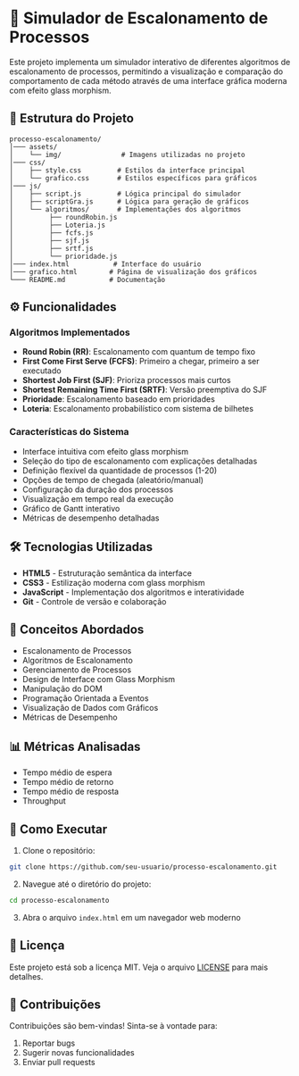 # 📌 Simulador de Escalonamento de Processos

Este projeto implementa um simulador interativo de diferentes algoritmos de escalonamento de processos, permitindo a visualização e comparação do comportamento de cada método através de uma interface gráfica moderna com efeito glass morphism.

## 📂 Estrutura do Projeto

```
processo-escalonamento/
│─── assets/
│    └── img/               # Imagens utilizadas no projeto
│─── css/
│    ├── style.css         # Estilos da interface principal
│    └── grafico.css       # Estilos específicos para gráficos
│─── js/
│    ├── script.js         # Lógica principal do simulador
│    ├── scriptGra.js      # Lógica para geração de gráficos
│    └── algoritmos/       # Implementações dos algoritmos
│         ├── roundRobin.js
│         ├── Loteria.js
│         ├── fcfs.js
│         ├── sjf.js
│         ├── srtf.js
│         └── prioridade.js
│─── index.html           # Interface do usuário
│─── grafico.html        # Página de visualização dos gráficos
└─── README.md           # Documentação
```

## ⚙️ Funcionalidades

### Algoritmos Implementados
- **Round Robin (RR)**: Escalonamento com quantum de tempo fixo
- **First Come First Serve (FCFS)**: Primeiro a chegar, primeiro a ser executado
- **Shortest Job First (SJF)**: Prioriza processos mais curtos
- **Shortest Remaining Time First (SRTF)**: Versão preemptiva do SJF
- **Prioridade**: Escalonamento baseado em prioridades
- **Loteria**: Escalonamento probabilístico com sistema de bilhetes

### Características do Sistema
- Interface intuitiva com efeito glass morphism
- Seleção do tipo de escalonamento com explicações detalhadas
- Definição flexível da quantidade de processos (1-20)
- Opções de tempo de chegada (aleatório/manual)
- Configuração da duração dos processos
- Visualização em tempo real da execução
- Gráfico de Gantt interativo
- Métricas de desempenho detalhadas

## 🛠️ Tecnologias Utilizadas

- **HTML5** - Estruturação semântica da interface
- **CSS3** - Estilização moderna com glass morphism
- **JavaScript** - Implementação dos algoritmos e interatividade
- **Git** - Controle de versão e colaboração

## 🎯 Conceitos Abordados

- Escalonamento de Processos
- Algoritmos de Escalonamento
- Gerenciamento de Processos
- Design de Interface com Glass Morphism
- Manipulação do DOM
- Programação Orientada a Eventos
- Visualização de Dados com Gráficos
- Métricas de Desempenho

## 📊 Métricas Analisadas

- Tempo médio de espera
- Tempo médio de retorno
- Tempo médio de resposta
- Throughput

## 🚀 Como Executar

1. Clone o repositório:
```bash
git clone https://github.com/seu-usuario/processo-escalonamento.git
```

2. Navegue até o diretório do projeto:
```bash
cd processo-escalonamento
```

3. Abra o arquivo `index.html` em um navegador web moderno

## 📝 Licença

Este projeto está sob a licença MIT. Veja o arquivo [LICENSE](LICENSE) para mais detalhes.

## 🤝 Contribuições

Contribuições são bem-vindas! Sinta-se à vontade para:
1. Reportar bugs
2. Sugerir novas funcionalidades
3. Enviar pull requests
